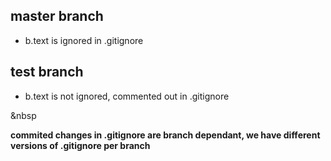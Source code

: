## master branch

- b.text is ignored in .gitignore

## test branch

- b.text is not ignored, commented out in .gitignore

&nbsp

**commited changes in .gitignore are branch dependant, we have different versions of .gitignore per branch**
